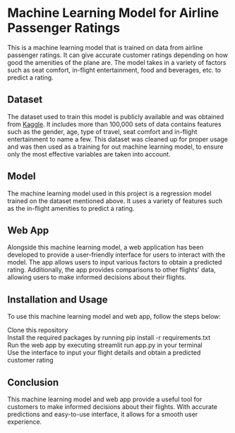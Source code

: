 # Machine Learning Model for Airline Passenger Ratings
This is a machine learning model that is trained on data from airline passenger ratings. It can give accurate customer ratings depending on how good the amenities of the plane are. The model takes in a variety of factors such as seat comfort, in-flight entertainment, food and beverages, etc. to predict a rating. 

## Dataset
The dataset used to train this model is publicly available and was obtained from [Kaggle](https://www.kaggle.com/datasets/teejmahal20/airline-passenger-satisfaction). It includes more than 100,000 sets of data contains features such as the gender, age, type of travel, seat comfort and in-flight entertainment to name a few. This dataset was cleaned up for proper usage and was then used as a training for out machine learning model, to ensure only the most effective variables are taken into account. 

## Model
The machine learning model used in this project is a regression model trained on the dataset mentioned above. It uses a variety of features such as the in-flight amenities to predict a rating.

## Web App
Alongside this machine learning model, a web application has been developed to provide a user-friendly interface for users to interact with the model. The app allows users to input various factors to obtain a predicted rating. Additionally, the app provides comparisons to other flights' data, allowing users to make informed decisions about their flights.

## Installation and Usage
To use this machine learning model and web app, follow the steps below:

Clone this repository  
Install the required packages by running pip install -r requirements.txt  
Run the web app by executing streamlit run app.py in your terminal  
Use the interface to input your flight details and obtain a predicted customer rating  

## Conclusion
This machine learning model and web app provide a useful tool for customers to make informed decisions about their flights. With accurate predictions and easy-to-use interface, it allows for a smooth user experience.
